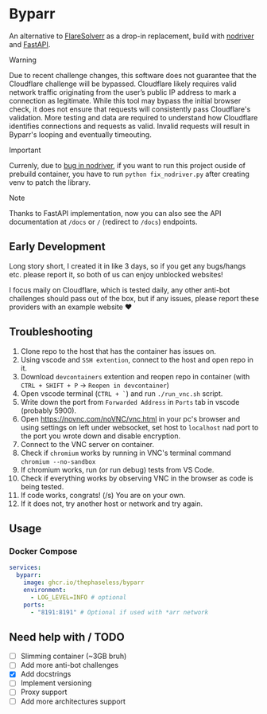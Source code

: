 # Byparr

An alternative to [FlareSolverr](https://github.com/FlareSolverr/FlareSolverr) as a drop-in replacement, build with [nodriver](https://github.com/ultrafunkamsterdam/nodriver) and [FastAPI](https://fastapi.tiangolo.com).

> [!WARNING]
> Due to recent challenge changes, this software does not guarantee that the Cloudflare challenge will be bypassed. Cloudflare likely requires valid network traffic originating from the user’s public IP address to mark a connection as legitimate. While this tool may bypass the initial browser check, it does not ensure that requests will consistently pass Cloudflare's validation. More testing and data are required to understand how Cloudflare identifies connections and requests as valid. Invalid requests will result in Byparr's looping and eventually timeouting.

> [!IMPORTANT]
> Currenly, due to [bug in nodriver](https://github.com/ultrafunkamsterdam/undetected-chromedriver/issues/1954), if you want to run this project ouside of prebuild container, you have to run `python fix_nodriver.py` after creating venv to patch the library.

> [!NOTE]
> Thanks to FastAPI implementation, now you can also see the API documentation at `/docs` or `/` (redirect to `/docs`) endpoints.

## Early Development

Long story short, I created it in like 3 days, so if you get any bugs/hangs etc. please report it, so both of us can enjoy unblocked websites!

I focus maily on Cloudflare, which is tested daily, any other anti-bot challenges should pass out of the box, but if any issues, please report these providers with an example website ❤️

## Troubleshooting

1. Clone repo to the host that has the container has issues on.
2. Using vscode and `SSH extention`, connect to the host and open repo in it.
4. Download `devcontainers` extention and reopen repo in container (with `CTRL + SHIFT + P` -> `Reopen in devcontainer`)
3. Open vscode terminal (`` CTRL + ` ``) and run `./run_vnc.sh` script.
5. Write down the port from `Forwarded Address` in `Ports` tab in vscode (probably 5900).
6. Open <https://novnc.com/noVNC/vnc.html> in your pc's browser and using settings on left under websocket, set host to `localhost` nad port to the port you wrote down and disable encryption.
7. Connect to the VNC server on container.
8. Check if `chromium` works by running in VNC's terminal command `chromium --no-sandbox`
9. If chromium works, run (or run debug) tests from VS Code.
10. Check if everything works by observing VNC in the browser as code is being tested.
11. If code works, congrats! (/s) You are on your own.
12. If it does not, try another host or network and try again.

## Usage

### Docker Compose

```yaml
services:
  byparr:
    image: ghcr.io/thephaseless/byparr
    environment:
      - LOG_LEVEL=INFO # optional
    ports:
      - "8191:8191" # Optional if used with *arr network
```

## Need help with / TODO

- [ ] Slimming container (~3GB bruh)
- [ ] Add more anti-bot challenges
- [x] Add docstrings
- [ ] Implement versioning
- [ ] Proxy support
- [ ] Add more architectures support
